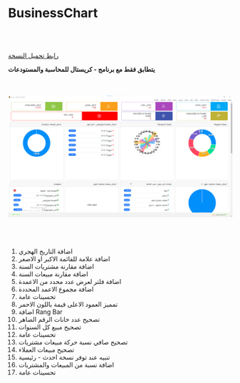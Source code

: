 # BusinessChart
<br/><br/><br/>
[رابط تحميل النسخة
](https://github.com/BasheirHassan/BusinessChart/releases)

**يتطابق فقط مع برنامج - كريستال للمحاسبة والمستودعات**
<br/><br/><br/><br/>
<img src="/Screenshots/img.png">
<br/><br/><br/><br/>


1. اضافة التاريخ الهجري
2. اضافة علامة للقائمة الاكبر او الاصغر
3. اضافة مقارنة مشتريات السنة
4. اضافة مقارنة مبيعات السنة
5. اضافة فلتر لعرض عدد محدد من الاعمدة
6. اضافة مجموع الاعمد المحددة
7. تحسينات عامة
8. تمميز العمود الاعلى قيمة باللون الاحمر
9. اضافة Rang Bar
10. تصحيح عدد خانات الرقم الضاهر
11. تصحيح مبيع كل السنوات
12. تحسينات عامة
13. تصحيح صافي نسبة حركة مبيعات مشتريات
14. تصحيح مبيعات العملاء
15. تنبيه عند توفر نسخة احدث - رئيسية
16. اضافة نسبة من المبيعات والمشتريات
17. تحسينات عامة